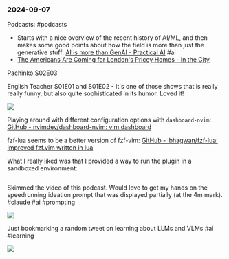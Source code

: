 ### 2024-09-07
Podcasts: #podcasts 
* Starts with a nice overview of the recent history of AI/ML, and then makes some good points about how the field is more than just the generative stuff:  [AI is more than GenAI - Practical AI](https://lnns.co/KiBaNEcd6b1)  #ai 
* [The Americans Are Coming for London's Pricey Homes - In the City](https://www.listennotes.com/podcasts/in-the-city/the-americans-are-coming-for-cj5X3dVhrtD/)

Pachinko S02E03

English Teacher S01E01 and S01E02 - It's one of those shows that is really really funny, but also quite sophisticated in its humor. Loved it!

![](https://www.youtube.com/watch?v=jfvKrsaZrEA)

Playing around with different configuration options with `dashboard-nvim`: [GitHub - nvimdev/dashboard-nvim: vim dashboard](https://github.com/nvimdev/dashboard-nvim)

fzf-lua seems to be a better version of fzf-vim: [GitHub - ibhagwan/fzf-lua: Improved fzf.vim written in lua](https://github.com/ibhagwan/fzf-lua)

What I really liked was that I provided a way to run the plugin in a sandboxed environment:

```

```


Skimmed the video of this podcast. Would love to get my hands on the speedrunning ideation prompt that was displayed partially (at the 4m mark). #claude #ai #prompting

![](https://youtu.be/fK5U-ejFj0k?t=234)

Just bookmarking a random tweet on learning about LLMs and VLMs #ai #learning

![](https://x.com/saurabhalonee/status/1832038708020654486) 

